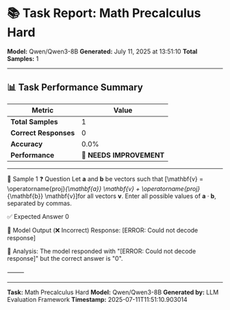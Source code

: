 # 📚 Task Report: Math Precalculus Hard

**Model:** Qwen/Qwen3-8B
**Generated:** July 11, 2025 at 13:51:10
**Total Samples:** 1

---

## 📊 Task Performance Summary

| Metric | Value |
| ------ | ----- |
| **Total Samples** | 1 |
| **Correct Responses** | 0 |
| **Accuracy** | 0.0% |
| **Performance** | 🔴 **NEEDS IMPROVEMENT** |

---

📝 Sample 1
❓ Question
Let $\mathbf{a}$ and $\mathbf{b}$ be vectors such that
\[\mathbf{v} = \operatorname{proj}_{\mathbf{a}} \mathbf{v} + \operatorname{proj}_{\mathbf{b}} \mathbf{v}\]for all vectors $\mathbf{v}.$  Enter all possible values of $\mathbf{a} \cdot \mathbf{b},$ separated by commas.

✅ Expected Answer
0

🤖 Model Output (❌ Incorrect)
Response: [ERROR: Could not decode response]

💬 Analysis:
The model responded with "[ERROR: Could not decode response]" but the correct answer is "0".

⸻

---

**Task:** Math Precalculus Hard
**Model:** Qwen/Qwen3-8B
**Generated by:** LLM Evaluation Framework
**Timestamp:** 2025-07-11T11:51:10.903014